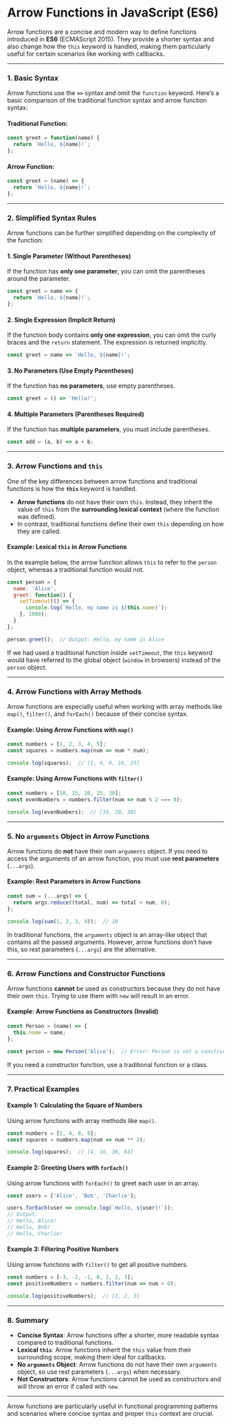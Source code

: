 # **Arrow Functions in JavaScript (ES6)**

Arrow functions are a concise and modern way to define functions introduced in **ES6** (ECMAScript 2015). They provide a shorter syntax and also change how the `this` keyword is handled, making them particularly useful for certain scenarios like working with callbacks.

---

### **1. Basic Syntax**

Arrow functions use the **`=>`** syntax and omit the `function` keyword. Here’s a basic comparison of the traditional function syntax and arrow function syntax:

#### **Traditional Function:**
```js
const greet = function(name) {
  return `Hello, ${name}!`;
};
```

#### **Arrow Function:**
```js
const greet = (name) => {
  return `Hello, ${name}!`;
};
```

---

### **2. Simplified Syntax Rules**

Arrow functions can be further simplified depending on the complexity of the function:

#### **1. Single Parameter (Without Parentheses)**
If the function has **only one parameter**, you can omit the parentheses around the parameter.

```js
const greet = name => {
  return `Hello, ${name}!`;
};
```

#### **2. Single Expression (Implicit Return)**
If the function body contains **only one expression**, you can omit the curly braces and the `return` statement. The expression is returned implicitly.

```js
const greet = name => `Hello, ${name}!`;
```

#### **3. No Parameters (Use Empty Parentheses)**
If the function has **no parameters**, use empty parentheses.

```js
const greet = () => 'Hello!';
```

#### **4. Multiple Parameters (Parentheses Required)**
If the function has **multiple parameters**, you must include parentheses.

```js
const add = (a, b) => a + b;
```

---

### **3. Arrow Functions and `this`**

One of the key differences between arrow functions and traditional functions is how the **`this`** keyword is handled.

- **Arrow functions** do not have their own `this`. Instead, they inherit the value of `this` from the **surrounding lexical context** (where the function was defined).
- In contrast, traditional functions define their own `this` depending on how they are called.

#### **Example: Lexical `this` in Arrow Functions**

In the example below, the arrow function allows `this` to refer to the `person` object, whereas a traditional function would not.

```js
const person = {
  name: 'Alice',
  greet: function() {
    setTimeout(() => {
      console.log(`Hello, my name is ${this.name}`);
    }, 1000);
  }
};

person.greet();  // Output: Hello, my name is Alice
```

If we had used a traditional function inside `setTimeout`, the `this` keyword would have referred to the global object (`window` in browsers) instead of the `person` object.

---

### **4. Arrow Functions with Array Methods**

Arrow functions are especially useful when working with array methods like `map()`, `filter()`, and `forEach()` because of their concise syntax.

#### **Example: Using Arrow Functions with `map()`**
```js
const numbers = [1, 2, 3, 4, 5];
const squares = numbers.map(num => num * num);

console.log(squares);  // [1, 4, 9, 16, 25]
```

#### **Example: Using Arrow Functions with `filter()`**
```js
const numbers = [10, 15, 20, 25, 30];
const evenNumbers = numbers.filter(num => num % 2 === 0);

console.log(evenNumbers);  // [10, 20, 30]
```

---

### **5. No `arguments` Object in Arrow Functions**

Arrow functions do **not** have their own `arguments` object. If you need to access the arguments of an arrow function, you must use **rest parameters** (`...args`).

#### **Example: Rest Parameters in Arrow Functions**
```js
const sum = (...args) => {
  return args.reduce((total, num) => total + num, 0);
};

console.log(sum(1, 2, 3, 4));  // 10
```

In traditional functions, the `arguments` object is an array-like object that contains all the passed arguments. However, arrow functions don’t have this, so rest parameters (`...args`) are the alternative.

---

### **6. Arrow Functions and Constructor Functions**

Arrow functions **cannot** be used as constructors because they do not have their own `this`. Trying to use them with `new` will result in an error.

#### **Example: Arrow Functions as Constructors (Invalid)**
```js
const Person = (name) => {
  this.name = name;
};

const person = new Person('Alice');  // Error: Person is not a constructor
```

If you need a constructor function, use a traditional function or a class.

---

### **7. Practical Examples**

#### **Example 1: Calculating the Square of Numbers**
Using arrow functions with array methods like `map()`.

```js
const numbers = [2, 4, 6, 8];
const squares = numbers.map(num => num ** 2);

console.log(squares);  // [4, 16, 36, 64]
```

#### **Example 2: Greeting Users with `forEach()`**
Using arrow functions with `forEach()` to greet each user in an array.

```js
const users = ['Alice', 'Bob', 'Charlie'];

users.forEach(user => console.log(`Hello, ${user}!`));
// Output:
// Hello, Alice!
// Hello, Bob!
// Hello, Charlie!
```

#### **Example 3: Filtering Positive Numbers**
Using arrow functions with `filter()` to get all positive numbers.

```js
const numbers = [-3, -2, -1, 0, 1, 2, 3];
const positiveNumbers = numbers.filter(num => num > 0);

console.log(positiveNumbers);  // [1, 2, 3]
```

---

### **8. Summary**

- **Concise Syntax**: Arrow functions offer a shorter, more readable syntax compared to traditional functions.
- **Lexical `this`**: Arrow functions inherit the `this` value from their surrounding scope, making them ideal for callbacks.
- **No `arguments` Object**: Arrow functions do not have their own `arguments` object, so use rest parameters (`...args`) when necessary.
- **Not Constructors**: Arrow functions cannot be used as constructors and will throw an error if called with `new`.

---

Arrow functions are particularly useful in functional programming patterns and scenarios where concise syntax and proper `this` context are crucial.